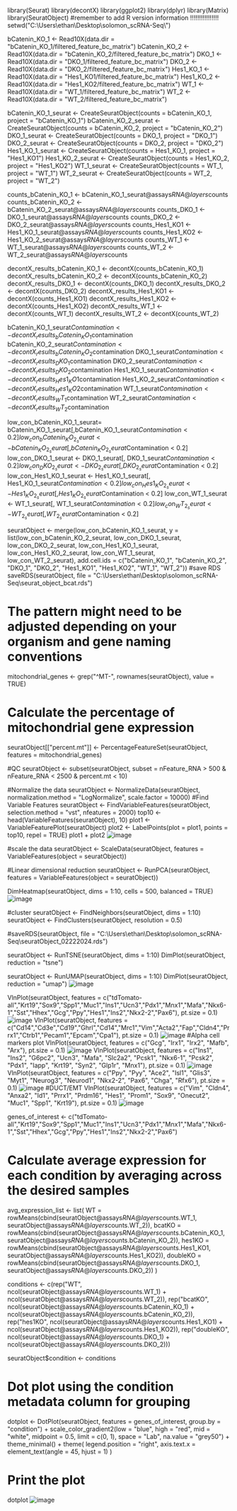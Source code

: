 library(Seurat)
library(decontX)
library(ggplot2)
library(dplyr)
library(Matrix)
library(SeuratObject)
#remember to add R version information !!!!!!!!!!!!!!!!
setwd("C:\\Users\\ethan\\Desktop\\solomon_scRNA-Seq\\")

bCatenin_KO_1 <- Read10X(data.dir = "bCatenin_KO_1/filtered_feature_bc_matrix")
bCatenin_KO_2 <- Read10X(data.dir = "bCatenin_KO_2/filtered_feature_bc_matrix")
DKO_1 <- Read10X(data.dir = "DKO_1/filtered_feature_bc_matrix")
DKO_2 <- Read10X(data.dir = "DKO_2/filtered_feature_bc_matrix")
Hes1_KO_1 <- Read10X(data.dir = "Hes1_KO1/filtered_feature_bc_matrix")
Hes1_KO_2 <- Read10X(data.dir = "Hes1_KO2/filtered_feature_bc_matrix")
WT_1 <- Read10X(data.dir = "WT_1/filtered_feature_bc_matrix")
WT_2 <- Read10X(data.dir = "WT_2/filtered_feature_bc_matrix")


bCatenin_KO_1_seurat <- CreateSeuratObject(counts = bCatenin_KO_1, project = "bCatenin_KO_1")
bCatenin_KO_2_seurat <- CreateSeuratObject(counts = bCatenin_KO_2, project = "bCatenin_KO_2")
DKO_1_seurat <- CreateSeuratObject(counts = DKO_1, project = "DKO_1")
DKO_2_seurat <- CreateSeuratObject(counts = DKO_2, project = "DKO_2")
Hes1_KO_1_seurat <- CreateSeuratObject(counts = Hes1_KO_1, project = "Hes1_KO1")
Hes1_KO_2_seurat <- CreateSeuratObject(counts = Hes1_KO_2, project = "Hes1_KO2")
WT_1_seurat <- CreateSeuratObject(counts = WT_1, project = "WT_1")
WT_2_seurat <- CreateSeuratObject(counts = WT_2, project = "WT_2")

counts_bCatenin_KO_1 <- bCatenin_KO_1_seurat@assays$RNA@layers$counts
counts_bCatenin_KO_2 <- bCatenin_KO_2_seurat@assays$RNA@layers$counts
counts_DKO_1 <- DKO_1_seurat@assays$RNA@layers$counts
counts_DKO_2 <- DKO_2_seurat@assays$RNA@layers$counts
counts_Hes1_KO1 <- Hes1_KO_1_seurat@assays$RNA@layers$counts
counts_Hes1_KO2 <- Hes1_KO_2_seurat@assays$RNA@layers$counts
counts_WT_1 <- WT_1_seurat@assays$RNA@layers$counts
counts_WT_2 <- WT_2_seurat@assays$RNA@layers$counts

decontX_results_bCatenin_KO_1 <- decontX(counts_bCatenin_KO_1) 
decontX_results_bCatenin_KO_2 <- decontX(counts_bCatenin_KO_2)
decontX_results_DKO_1 <- decontX(counts_DKO_1)
decontX_results_DKO_2 <- decontX(counts_DKO_2)
decontX_results_Hes1_KO1 <- decontX(counts_Hes1_KO1)
decontX_results_Hes1_KO2 <- decontX(counts_Hes1_KO2)
decontX_results_WT_1 <- decontX(counts_WT_1)
decontX_results_WT_2 <- decontX(counts_WT_2)

bCatenin_KO_1_seurat$Contamination <- decontX_results_bCatenin_KO_1$contamination
bCatenin_KO_2_seurat$Contamination <- decontX_results_bCatenin_KO_2$contamination
DKO_1_seurat$Contamination <- decontX_results_DKO_1$contamination
DKO_2_seurat$Contamination <- decontX_results_DKO_2$contamination
Hes1_KO_1_seurat$Contamination <- decontX_results_Hes1_KO1$contamination
Hes1_KO_2_seurat$Contamination <- decontX_results_Hes1_KO2$contamination
WT_1_seurat$Contamination <- decontX_results_WT_1$contamination
WT_2_seurat$Contamination <- decontX_results_WT_2$contamination


low_con_bCatenin_KO_1_seurat= bCatenin_KO_1_seurat[,bCatenin_KO_1_seurat$Contamination < 0.2]
low_con_bCatenin_KO_2_seurat <- bCatenin_KO_2_seurat[, bCatenin_KO_2_seurat$Contamination < 0.2]
low_con_DKO_1_seurat <- DKO_1_seurat[, DKO_1_seurat$Contamination < 0.2]
low_con_DKO_2_seurat <- DKO_2_seurat[, DKO_2_seurat$Contamination < 0.2]
low_con_Hes1_KO_1_seurat <- Hes1_KO_1_seurat[, Hes1_KO_1_seurat$Contamination < 0.2]
low_con_Hes1_KO_2_seurat <- Hes1_KO_2_seurat[, Hes1_KO_2_seurat$Contamination < 0.2]
low_con_WT_1_seurat <- WT_1_seurat[, WT_1_seurat$Contamination < 0.2]
low_con_WT_2_seurat <- WT_2_seurat[, WT_2_seurat$Contamination < 0.2]

seuratObject <- merge(low_con_bCatenin_KO_1_seurat, y = list(low_con_bCatenin_KO_2_seurat,
                                                             low_con_DKO_1_seurat,
                                                             low_con_DKO_2_seurat,
                                                             low_con_Hes1_KO_1_seurat,
                                                             low_con_Hes1_KO_2_seurat,
                                                             low_con_WT_1_seurat,                                                             
                                                             low_con_WT_2_seurat),
                      add.cell.ids = c("bCatenin_KO_1", "bCatenin_KO_2", "DKO_1", "DKO_2", "Hes1_KO1", "Hes1_KO2", "WT_1", "WT_2"))
#save RDS
saveRDS(seuratObject, file = "C:\\Users\\ethan\\Desktop\\solomon_scRNA-Seq\\seurat_object_bcat.rds")

# The pattern might need to be adjusted depending on your organism and gene naming conventions
mitochondrial_genes <- grep("^MT-", rownames(seuratObject), value = TRUE)

# Calculate the percentage of mitochondrial gene expression
seuratObject[["percent.mt"]] <- PercentageFeatureSet(seuratObject, features = mitochondrial_genes)

#QC
seuratObject <- subset(seuratObject, subset = nFeature_RNA > 500 & nFeature_RNA < 2500 & percent.mt < 10)

#Normalize the data
seuratObject <- NormalizeData(seuratObject, normalization.method = "LogNormalize", scale.factor = 10000)
#Find Variable Features
seuratObject <- FindVariableFeatures(seuratObject, selection.method = "vst", nfeatures = 2000)
top10 <- head(VariableFeatures(seuratObject), 10)
plot1 <- VariableFeaturePlot(seuratObject)
plot2 <- LabelPoints(plot = plot1, points = top10, repel = TRUE)
plot1 + plot2
![image](https://github.com/zhany283/Beta-cell-regeneration/assets/130387837/38ae7ded-c968-4319-ac5a-0854b8a78b16)

#scale the data
seuratObject <- ScaleData(seuratObject, features = VariableFeatures(object = seuratObject))

#Linear dimensional reduction
seuratObject <- RunPCA(seuratObject, features = VariableFeatures(object = seuratObject))

DimHeatmap(seuratObject, dims = 1:10, cells = 500, balanced = TRUE)
![image](https://github.com/zhany283/Beta-cell-regeneration/assets/130387837/969fc1ed-26b3-429b-818e-bc1dca78e802)


#cluster
seuratObject <- FindNeighbors(seuratObject, dims = 1:10)
seuratObject <- FindClusters(seuratObject, resolution = 0.5)

#saveRDS(seuratObject, file = "C:\\Users\\ethan\\Desktop\\solomon_scRNA-Seq\\seuratObject_02222024.rds")

seuratObject <- RunTSNE(seuratObject, dims = 1:10)
DimPlot(seuratObject, reduction = "tsne")

seuratObject <- RunUMAP(seuratObject, dims = 1:10)
DimPlot(seuratObject, reduction = "umap")
![image](https://github.com/zhany283/Beta-cell-regeneration/assets/130387837/abba4e72-b3ad-44a8-b702-ecfc754d327c)


VlnPlot(seuratObject, features = c("tdTomato-all","Krt19","Sox9","Spp1","Muc1","Ins1","Ucn3","Pdx1","Mnx1","Mafa","Nkx6-1","Sst","Hhex","Gcg","Ppy","Hes1","Ins2","Nkx2-2","Pax6"), pt.size = 0.1)
![image](https://github.com/zhany283/Beta-cell-regeneration/assets/130387837/59427775-f199-4bb3-8f3e-31801a5b6807)
VlnPlot(seuratObject, features = c("Cd14","Cd3e","Cd19","Ghrl","Cd14","Mrc1","Vim","Acta2","Fap","Cldn4","Prrx1","Ctrb1","Pecam1","Epcam","Cpa1"), pt.size = 0.1)
![image](https://github.com/zhany283/Beta-cell-regeneration/assets/130387837/358821b0-fb8d-481e-9142-5ba5402034e6)
#Alpha cell markers plot
VlnPlot(seuratObject, features = c("Gcg", "Irx1", "Irx2", "Mafb", "Arx"), pt.size = 0.1)
![image](https://github.com/zhany283/Beta-cell-regeneration/assets/130387837/3bda9d72-74ae-48db-a7f6-0aac38cdd48f)
VlnPlot(seuratObject, features = c("Ins1", "Ins2", "G6pc2", "Ucn3", "Mafa", "Slc2a2", "Pcsk1", "Nkx6-1", "Pcsk2", "Pdx1", "Iapp", "Krt19", "Syn2", "Glp1r", "Mnx1"), pt.size = 0.1)
![image](https://github.com/zhany283/Beta-cell-regeneration/assets/130387837/01d1ac46-3664-4434-8047-d00d29bc491b)
VlnPlot(seuratObject, features = c("Ppy", "Pyy", "Ace2", "Isl1", "Glis3", "Myt1", "Neurog3", "Neurod1", "Nkx2-2", "Pax6", "Chga", "Rfx6"), pt.size = 0.1)
![image](https://github.com/zhany283/Beta-cell-regeneration/assets/130387837/dd543bdf-0b59-4050-977e-7f86b5ca3a05)
#DUCT/EMT
VlnPlot(seuratObject, features = c("Vim", "Cldn4", "Anxa2", "Id1", "Prrx1", "Prdm16", "Hes1", "Prom1", "Sox9", "Onecut2", "Muc1", "Spp1", "Krt19"), pt.size = 0.1)
![image](https://github.com/zhany283/Beta-cell-regeneration/assets/130387837/36066003-c14a-4619-a985-461a27e231eb)


genes_of_interest <- c("tdTomato-all","Krt19","Sox9","Spp1","Muc1","Ins1","Ucn3","Pdx1","Mnx1","Mafa","Nkx6-1","Sst","Hhex","Gcg","Ppy","Hes1","Ins2","Nkx2-2","Pax6") 
# Calculate average expression for each condition by averaging across the desired samples
avg_expression_list <- list(
  WT = rowMeans(cbind(seuratObject@assays$RNA@layers$counts.WT_1, 
                      seuratObject@assays$RNA@layers$counts.WT_2)),
  bcatKO = rowMeans(cbind(seuratObject@assays$RNA@layers$counts.bCatenin_KO_1, 
                          seuratObject@assays$RNA@layers$counts.bCatenin_KO_2)),
  hes1KO = rowMeans(cbind(seuratObject@assays$RNA@layers$counts.Hes1_KO1, 
                          seuratObject@assays$RNA@layers$counts.Hes1_KO2)),
  doubleKO = rowMeans(cbind(seuratObject@assays$RNA@layers$counts.DKO_1, 
                            seuratObject@assays$RNA@layers$counts.DKO_2))
)

conditions <- c(rep("WT", ncol(seuratObject@assays$RNA@layers$counts.WT_1) + ncol(seuratObject@assays$RNA@layers$counts.WT_2)),
                rep("bcatKO", ncol(seuratObject@assays$RNA@layers$counts.bCatenin_KO_1) + ncol(seuratObject@assays$RNA@layers$counts.bCatenin_KO_2)),
                rep("hes1KO", ncol(seuratObject@assays$RNA@layers$counts.Hes1_KO1) + ncol(seuratObject@assays$RNA@layers$counts.Hes1_KO2)),
                rep("doubleKO", ncol(seuratObject@assays$RNA@layers$counts.DKO_1) + ncol(seuratObject@assays$RNA@layers$counts.DKO_2)))

seuratObject$condition <- conditions

# Dot plot using the condition metadata column for grouping
dotplot <- DotPlot(seuratObject, features = genes_of_interest, group.by = "condition") +
  scale_color_gradient2(low = "blue", high = "red", mid = "white", midpoint = 0.5, 
                        limit = c(0, 1), space = "Lab", na.value = "grey50") +
  theme_minimal() +
  theme(
    legend.position = "right",
    axis.text.x = element_text(angle = 45, hjust = 1)
  )

# Print the plot
dotplot
![image](https://github.com/zhany283/Beta-cell-regeneration/assets/130387837/9ae11468-8d66-4684-af2e-21281d4181ef)

















